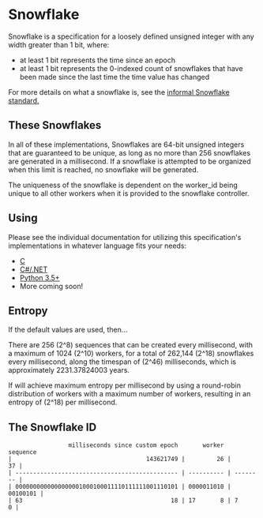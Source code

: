 # Snowflake

Snowflake is a specification for a loosely defined unsigned integer with any width greater than 1 bit, where:
 - at least 1 bit represents the time since an epoch
 - at least 1 bit represents the 0-indexed count of snowflakes that have been made since the last time the time value has changed

For more details on what a snowflake is, see the [informal Snowflake standard.](https://github.com/phxvyper/snowflake/blob/master/STANDARD.md)

## These Snowflakes

In all of these implementations, Snowflakes are 64-bit unsigned integers that are guaranteed to be unique, as long as no more than
256 snowflakes are generated in a millisecond. If a snowflake is attempted to be organized
when this limit is reached, no snowflake will be generated.

The uniqueness of the snowflake is dependent on the worker_id being unique to all other workers when it is provided to the snowflake controller.

## Using

Please see the individual documentation for utilizing this specification's implementations in whatever language fits your needs:

 - [C](https://github.com/phxvyper/snowflake/tree/master/Snowflake)
 - [C#/.NET](https://github.com/phxvyper/snowflake/tree/master/Snowflake.NET)
 - [Python 3.5+](https://github.com/phxvyper/snowflake/tree/master/SnowflakePy)
 - More coming soon!

## Entropy
If the default values are used, then...

There are 256 (2^8) sequences that can be created every millisecond, with a maximum of 1024 (2^10) workers,
for a total of 262,144 (2^18) snowflakes every millisecond, along the timespan of (2^46) milliseconds, which
is approximately 2231.37824003 years.

If will achieve maximum entropy per millisecond by using a round-robin distribution of workers with a maximum
number of workers, resulting in an entropy of (2^18) per millisecond.


## The Snowflake ID
```
                 milliseconds since custom epoch       worker   sequence
|                                      143621749 |         26 |       37 |
| ---------------------------------------------- | ---------- | -------- |
| 0000000000000000001000100011110111111001110101 | 0000011010 | 00100101 |
| 63                                          18 | 17       8 | 7      0 |
```
